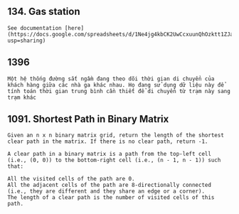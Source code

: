 



## 134. Gas station

    See documentation [here](https://docs.google.com/spreadsheets/d/1Ne4jg4kbCK2UwCcxuunQhOzktt1ZJaWAJpRSUzoi1IM/edit?usp=sharing)


## 1396

    Một hệ thống đường sắt ngầm đang theo dõi thời gian di chuyển của khách hàng giữa các nhà ga khác nhau. Họ đang sử dụng dữ liệu này để tính toán thời gian trung bình cần thiết để di chuyển từ trạm này sang trạm khác

## 1091. Shortest Path in Binary Matrix

    Given an n x n binary matrix grid, return the length of the shortest clear path in the matrix. If there is no clear path, return -1.

    A clear path in a binary matrix is a path from the top-left cell (i.e., (0, 0)) to the bottom-right cell (i.e., (n - 1, n - 1)) such that:

    All the visited cells of the path are 0.
    All the adjacent cells of the path are 8-directionally connected (i.e., they are different and they share an edge or a corner).
    The length of a clear path is the number of visited cells of this path.